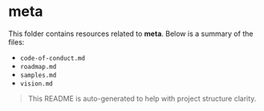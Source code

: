 # meta

This folder contains resources related to **meta**. Below is a summary of the files:

- `code-of-conduct.md`
- `roadmap.md`
- `samples.md`
- `vision.md`

> This README is auto-generated to help with project structure clarity.
